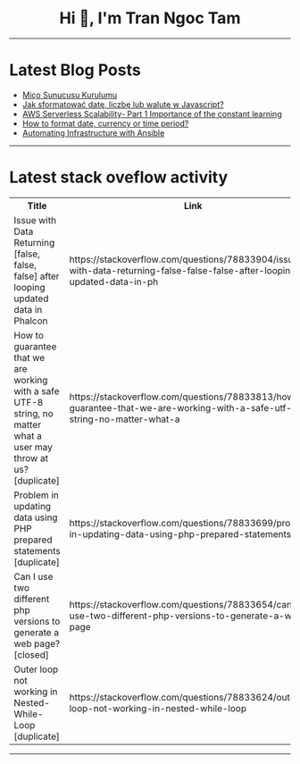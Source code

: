 <h1 align="center">Hi 👋, I'm Tran Ngoc Tam</h1>

---

# Latest Blog Posts 
<!-- BLOG-POST-LIST:START -->
- [Miço Sunucusu Kurulumu](https://dev.to/aciklab/mico-sunucusu-kurulumu-2lan)
- [Jak sformatować datę, liczbę lub walutę w Javascript?](https://dev.to/bartholomeas/jak-sformatowac-date-liczbe-lub-walute-w-javascript-3nkk)
- [AWS Serverless Scalability- Part 1 Importance of the constant learning](https://dev.to/aws-builders/aws-serverless-scalability-part-1-importance-of-the-constant-learning-12op)
- [How to format date, currency or time period?](https://dev.to/bartholomeas/how-to-format-date-currency-or-time-period-58kf)
- [Automating Infrastructure with Ansible](https://dev.to/markdarby/automating-infrastructure-with-ansible-2bao)
<!-- BLOG-POST-LIST:END -->

---

# Latest stack oveflow activity
<table>
  <tr><th>Title</th><th>Link</th></tr>
  <!-- STACKOVERFLOW:START --><tr><td>Issue with Data Returning [false, false, false] after looping updated data in Phalcon</td><td>https://stackoverflow.com/questions/78833904/issue-with-data-returning-false-false-false-after-looping-updated-data-in-ph</td></tr><tr><td>How to guarantee that we are working with a safe UTF-8 string, no matter what a user may throw at us? [duplicate]</td><td>https://stackoverflow.com/questions/78833813/how-to-guarantee-that-we-are-working-with-a-safe-utf-8-string-no-matter-what-a</td></tr><tr><td>Problem in updating data using PHP prepared statements [duplicate]</td><td>https://stackoverflow.com/questions/78833699/problem-in-updating-data-using-php-prepared-statements</td></tr><tr><td>Can I use two different php versions to generate a web page? [closed]</td><td>https://stackoverflow.com/questions/78833654/can-i-use-two-different-php-versions-to-generate-a-web-page</td></tr><tr><td>Outer loop not working in Nested-While-Loop [duplicate]</td><td>https://stackoverflow.com/questions/78833624/outer-loop-not-working-in-nested-while-loop</td></tr><!-- STACKOVERFLOW:END -->
</table>

---


